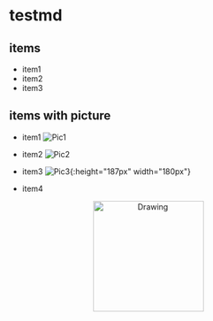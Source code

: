 # testmd

## items

* item1
* item2
* item3

## items with picture

* item1
![Pic1](https://www.linux.org/styles/uix/uix/logo.png?raw=true)

* item2
![Pic2](https://user-images.githubusercontent.com/1629853/32491094-b39abb34-c3b5-11e7-897a-1bb60ea8abcf.png?raw=true)

* item3
![Pic3](https://user-images.githubusercontent.com/642120/32525254-d600206a-c423-11e7-8e14-81d16ae5021b.png?raw=true){:height="187px" width="180px"}

* item4
 <div style="text-align:center">
<img src="https://user-images.githubusercontent.com/642120/32525254-d600206a-c423-11e7-8e14-81d16ae5021b.png" alt="Drawing" width= "200" height="200" />
</div>

